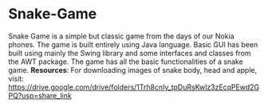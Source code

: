 # Snake-Game
Snake Game is a simple but classic game from the days of our Nokia phones. The game is built entirely using Java language. Basic GUI has been built using mainly the Swing library and some interfaces and classes from the AWT package. The game has all the basic functionalities of a snake game.
**Resources**: 
For downloading images of snake body, head and apple, visit: https://drive.google.com/drive/folders/1Trh8cnIy_tpDuRsKwlz3zEcqPEwd2GPQ?usp=share_link
